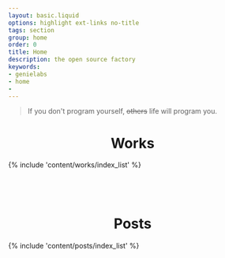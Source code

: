 ```yaml
---
layout: basic.liquid
options: highlight ext-links no-title
tags: section
group: home
order: 0
title: Home
description: the open source factory
keywords:
- genielabs
- home
- 
---
```


<div layout="row center-center">
  <blockquote>
    If you don't program yourself, <del>others</del> life will program you.
  </blockquote>
</div>

# Works

{% include 'content/works/index_list' %}

## &nbsp;

# Posts

{% include 'content/posts/index_list' %}

<style>
h1, h2, h3 {
  text-align: center;
}
</style>
